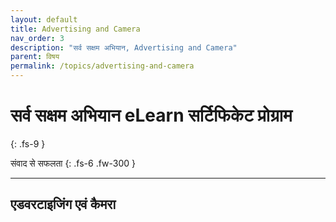 ```yaml
---
layout: default
title: Advertising and Camera
nav_order: 3
description: "सर्व सक्षम अभियान, Advertising and Camera"
parent: विषय
permalink: /topics/advertising-and-camera
---
```


# सर्व सक्षम अभियान eLearn सर्टिफिकेट प्रोग्राम
{: .fs-9 }

संवाद से सफलता
{: .fs-6 .fw-300 }

---

## एडवरटाइजिंग एवं कैमरा
